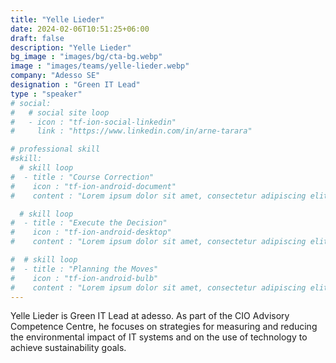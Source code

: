 ```yaml
---
title: "Yelle Lieder"
date: 2024-02-06T10:51:25+06:00
draft: false
description: "Yelle Lieder"
bg_image : "images/bg/cta-bg.webp"
image : "images/teams/yelle-lieder.webp"
company: "Adesso SE"
designation : "Green IT Lead"
type : "speaker"
# social:
#   # social site loop
#   - icon : "tf-ion-social-linkedin"
#     link : "https://www.linkedin.com/in/arne-tarara"

# professional skill
#skill:
  # skill loop
#  - title : "Course Correction"
#    icon : "tf-ion-android-document"
#    content : "Lorem ipsum dolor sit amet, consectetur adipiscing elit. Morbi hendrerit elit turpis, a porttitor tellus sollicitudin at."

  # skill loop
#  - title : "Execute the Decision"
#    icon : "tf-ion-android-desktop"
#    content : "Lorem ipsum dolor sit amet, consectetur adipiscing elit. Morbi hendrerit elit turpis, a porttitor tellus sollicitudin at."

#  # skill loop
#  - title : "Planning the Moves"
#    icon : "tf-ion-android-bulb"
#    content : "Lorem ipsum dolor sit amet, consectetur adipiscing elit. Morbi hendrerit elit #turpis, a porttitor tellus sollicitudin at."
---
```


Yelle Lieder is Green IT Lead at adesso. As part of the CIO Advisory Competence Centre, he focuses on strategies for measuring and reducing the environmental impact of IT systems and on the use of technology to achieve sustainability goals.
